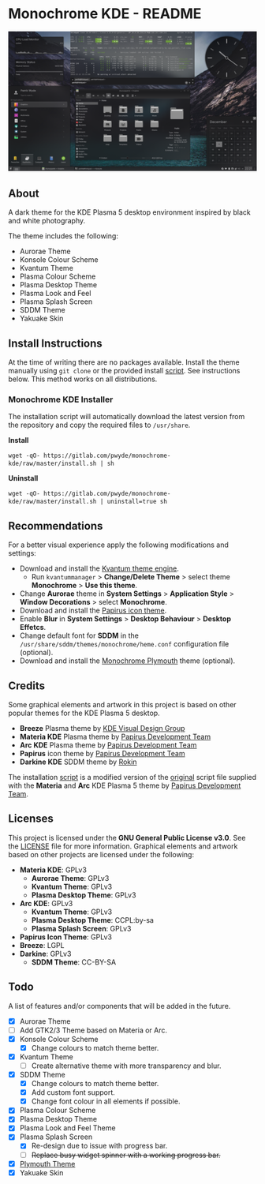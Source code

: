 # Monochrome KDE - README

<p align="center">
    <img src="preview.png" alt="Preview of Monochrome KDE"/>
    <a href="https://gitlab.com/pwyde/monochrome-kde/blob/master/screenshots/plasma/latte-dock-unity-layout-02.png>
        <img src="https://gitlab.com/pwyde/monochrome-kde/blob/master/screenshots/.thumbs/plasma/latte-dock-unity-layout-02.png" alt="Preview of Monochrome KDE"/>
    </a>
    <a href="https://gitlab.com/pwyde/monochrome-kde/blob/master/screenshots/plasma/latte-dock-unity-layout-03.png>
        <img src="https://gitlab.com/pwyde/monochrome-kde/blob/master/screenshots/.thumbs/plasma/latte-dock-unity-layout-03.png" alt="Preview of Monochrome KDE"/>
    </a>
    <a href="https://gitlab.com/pwyde/monochrome-kde/blob/master/screenshots/plasma/latte-dock-unity-layout-04.png>
        <img src="https://gitlab.com/pwyde/monochrome-kde/blob/master/screenshots/.thumbs/plasma/latte-dock-unity-layout-04.png" alt="Preview of Monochrome KDE"/>
    </a>
</p>

## About
A dark theme for the KDE Plasma 5 desktop environment inspired by black and white photography.

The theme includes the following:

- Aurorae Theme
- Konsole Colour Scheme
- Kvantum Theme
- Plasma Colour Scheme
- Plasma Desktop Theme
- Plasma Look and Feel
- Plasma Splash Screen
- SDDM Theme
- Yakuake Skin

## Install Instructions
At the time of writing there are no packages available. Install the theme manually using `git clone` or the provided install [script](install.sh). See instructions below. This method works on all distributions.

### Monochrome KDE Installer
The installation script will automatically download the latest version from the repository and copy the required files to `/usr/share`.

**Install**

```
wget -qO- https://gitlab.com/pwyde/monochrome-kde/raw/master/install.sh | sh
```

**Uninstall**

```
wget -qO- https://gitlab.com/pwyde/monochrome-kde/raw/master/install.sh | uninstall=true sh
```

## Recommendations
For a better visual experience apply the following modifications and settings:

- Download and install the [Kvantum theme engine](https://github.com/tsujan/Kvantum/tree/master/Kvantum).
  - Run `kvantummanager` > **Change/Delete Theme** > select theme **Monochrome** > **Use this theme**.
- Change **Aurorae** theme in **System Settings** > **Application Style** > **Window Decorations** > select **Monochrome**.
- Download and install the [Papirus icon theme](https://github.com/PapirusDevelopmentTeam/papirus-icon-theme).
- Enable **Blur** in **System Settings** > **Desktop Behaviour** > **Desktop Effetcs**.
- Change default font for **SDDM** in the `/usr/share/sddm/themes/monochrome/heme.conf` configuration file (optional). 
- Download and install the [Monochrome Plymouth](https://gitlab.com/pwyde/monochrome-plymouth) theme (optional).

## Credits
Some graphical elements and artwork in this project is based on other popular themes for the KDE Plasma 5 desktop.

- **Breeze** Plasma theme by [KDE Visual Design Group](https://www.kde.org/plasma-desktop)
- **Materia KDE** Plasma theme by [Papirus Development Team](https://github.com/PapirusDevelopmentTeam/materia-kde)
- **Arc KDE** Plasma theme by [Papirus Development Team](https://github.com/PapirusDevelopmentTeam/arc-kde)
- **Papirus** icon theme by [Papirus Development Team](https://github.com/PapirusDevelopmentTeam/papirus-icon-theme)
- **Darkine KDE** SDDM theme by [Rokin](https://github.com/Rokin05/darkine-kde)

The installation [script](install.sh) is a modified version of the [original](https://github.com/PapirusDevelopmentTeam/materia-kde/blob/master/install.sh) script file supplied with the **Materia** and **Arc** KDE Plasma 5 theme by [Papirus Development Team](https://github.com/PapirusDevelopmentTeam/papirus-icon-theme).

## Licenses
This project is licensed under the **GNU General Public License v3.0**. See the [LICENSE](LICENSE) file for more information. Graphical elements and artwork based on other projects are licensed under the following:

- **Materia KDE**: GPLv3
  - **Aurorae Theme**: GPLv3
  - **Kvantum Theme**: GPLv3
  - **Plasma Desktop Theme**: GPLv3
- **Arc KDE**: GPLv3
  - **Kvantum Theme**: GPLv3
  - **Plasma Desktop Theme**: CCPL:by-sa
  - **Plasma Splash Screen**: GPLv3
- **Papirus Icon Theme**: GPLv3
- **Breeze**: LGPL
- **Darkine**: GPLv3
  - **SDDM Theme**: CC-BY-SA

## Todo
A list of features and/or components that will be added in the future.

- [x] Aurorae Theme
- [ ] Add GTK2/3 Theme based on Materia or Arc.
- [x] Konsole Colour Scheme
  - [x] Change colours to match theme better.
- [x] Kvantum Theme
  - [ ] Create alternative theme with more transparency and blur.
- [x] SDDM Theme
  - [x] Change colours to match theme better.
  - [x] Add custom font support.
  - [x] Change font colour in all elements if possible.
- [x] Plasma Colour Scheme
- [x] Plasma Desktop Theme
- [x] Plasma Look and Feel Theme
- [x] Plasma Splash Screen
  - [x] Re-design due to issue with progress bar.
  - [ ] ~~Replace busy widget spinner with a working progress bar.~~
- [x] [Plymouth Theme](https://gitlab.com/pwyde/monochrome-plymouth)
- [x] Yakuake Skin
